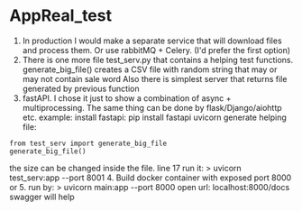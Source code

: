 # AppReal_test
1. In production I would make a separate service that will download files and process them. Or use rabbitMQ + Celery. (I'd prefer the first option)
2. There is one more file test_serv.py that contains a helping test functions.
generate_big_file() creates a CSV file with random string that may or may not contain sale word
Also there is simplest server that returns file generated by previous function
3. fastAPI. I chose it just to show a combination of async + multiprocessing. The same thing can be done by flask/Django/aiohttp etc.
example:
install fastapi: pip install fastapi uvicorn
generate helping file:
```
from test_serv import generate_big_file
generate_big_file()
```
the size can be changed inside the file. line 17
run it: > uvicorn test_serv:app --port 8001
4. Build docker container with exposed port 8000
or
5. run by: > uvicorn main:app --port 8000
open url: localhost:8000/docs
swagger will help
